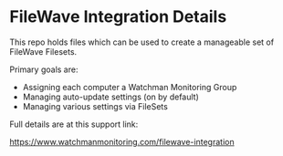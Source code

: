 # FileWave Integration Details

This repo holds files which can be used to create a manageable set of FileWave Filesets.  

Primary goals are:  
 
 - Assigning each computer a Watchman Monitoring Group
 - Managing auto-update settings (on by default)
 - Managing various settings via FileSets

Full details are at this support link:

https://www.watchmanmonitoring.com/filewave-integration